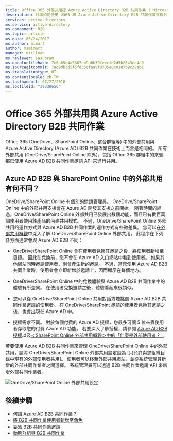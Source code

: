 ```yaml
---
title: Office 365 外部共用語 Azure Active Directory B2B 共同作業 | Microsoft Docs
description: 討論如何使用 O365 和 Azure Active Directory B2B 共同作業來與外部夥伴共用資源。
services: active-directory
ms.service: active-directory
ms.component: B2B
ms.topic: article
ms.date: 05/24/2017
ms.author: mimart
author: msmimart
manager: mtillman
ms.reviewer: sasubram
ms.openlocfilehash: 7e0a65e4a5807cb9a6b39feecfd2d5b2643ea4a9
ms.sourcegitcommit: 7ad9db3d5f5fd35cfaa9f0735e8c0187b9c32ab1
ms.translationtype: HT
ms.contentlocale: zh-TW
ms.lasthandoff: 07/27/2018
ms.locfileid: "39330656"
---
```

# <a name="office-365-external-sharing-and-azure-active-directory-b2b-collaboration"></a>Office 365 外部共用與 Azure Active Directory B2B 共同作業

Office 365 (OneDrive、SharePoint Online、整合群組等) 中的外部共用與 Azure Active Directory (Azure AD) B2B 共同作業在技術上而言是相同的。 所有外部共用 (OneDrive/SharePoint Online 除外)，包括 Office 365 群組中的來賓都已使用 Azure AD B2B 共同作業邀請 API 來進行共用。

## <a name="how-does-azure-ad-b2b-differ-from-external-sharing-in-sharepoint-online"></a>Azure AD B2B 與 SharePoint Online 中的外部共用有何不同？

OneDrive/SharePoint Online 有個別的邀請管理員。 OneDrive/SharePoint Online 中的外部共用支援會在 Azure AD 開發其支援之前開始。 隨著時間的經過，OneDrive/SharePoint Online 外部共用已發展出數個功能，而且已有數百萬個使用者使用該產品的內建共用模式。 不過，OneDrive/SharePoint Online 外部共用的運作方式與 Azure AD B2B 共同作業的運作方式有些微差異。 您可以在[外部共用概觀](https://docs.microsoft.com/sharepoint/external-sharing-overview)中深入了解 OneDrive/SharePoint Online 外部共用。 此程序在下列各方面通常會與 Azure AD B2B 不同：

- OneDrive/SharePoint Online 會在使用者兌換其邀請之後，將使用者新增至目錄。 因此在兌換前，您不會在 Azure AD 入口網站中看到使用者。 如果其他網站同時邀請使用者，則會產生新的邀請。 不過，當您使用 Azure AD B2B 共同作業時，使用者會立即新增於邀請上，因而顯示在每個地方。

- OneDrive/SharePoint Online 中的兌換體驗與 Azure AD B2B 共同作業中的體驗有所差異。 在使用者兌換邀請之後，體驗看起來很類似。

- 您可以從 OneDrive/SharePoint Online 共用對話方塊挑選 Azure AD B2B 共同作業邀請的使用者。 在 OneDrive/SharePoint 邀請的使用者兌換其邀請之後，也會出現在 Azure AD 中。

- 授權需求不同。 對於每個付費的 Azure AD 授權，您最多可讓 5 位來賓使用者存取您的付費 Azure AD 功能。 若要深入了解授權，請參閱 [Azure AD B2B 授權](https://docs.microsoft.com/azure/active-directory/b2b/licensing-guidance)以及[＜SharePoint Online 外部共用概觀＞中的「什麼是外部使用者？」](https://docs.microsoft.com/sharepoint/external-sharing-overview#what-is-an-external-user)。

若要使用 Azure AD B2B 共同作業來管理 OneDrive/SharePoint Online 中的外部共用，請將 OneDrive/SharePoint Online 外部共用設定設為 [只允許與您組織目錄中現有的外部使用者共用]。 使用者可以移至外部共用網站，並從系統管理員新增的外部共同作業者之間選擇。 系統管理員可以透過 B2B 共同作業邀請 API 來新增外部共同作業者。


![OneDrive/SharePoint Online 外部共用設定](media/o365-external-user/odsp-sharing-setting.png)

## <a name="next-steps"></a>後續步驟

* [何謂 Azure AD B2B 共同作業？](what-is-b2b.md)
* [將 B2B 共同作業使用者新增至角色](add-guest-to-role.md)
* [委派 B2B 共同作業邀請](delegate-invitations.md)
* [動態群組與 B2B 共同作業](use-dynamic-groups.md)